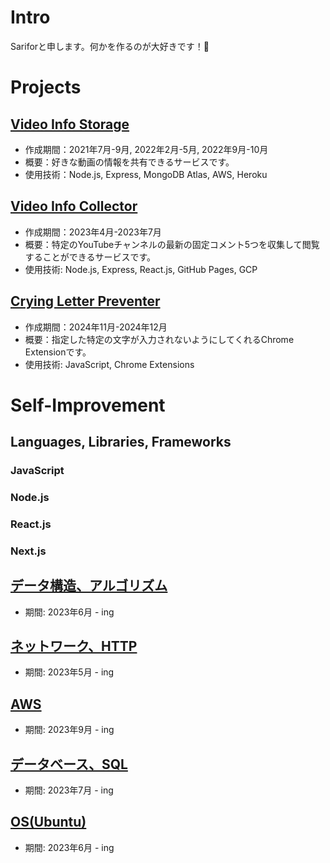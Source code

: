 <!--
**sarifor/sarifor** is a ✨ _special_ ✨ repository because its `README.md` (this file) appears on your GitHub profile.

Here are some ideas to get you started:

- 🔭 I’m currently working on ...
- 🌱 I’m currently learning ...
- 👯 I’m looking to collaborate on ...
- 🤔 I’m looking for help with ...
- 💬 Ask me about ...
- 📫 How to reach me: ...
- 😄 Pronouns: ...
- ⚡ Fun fact: ...
-->

# Intro
Sariforと申します。何かを作るのが大好きです！🐾

# Projects
## [Video Info Storage](https://github.com/sarifor/video-info-storage)
- 作成期間：2021年7月-9月, 2022年2月-5月, 2022年9月-10月
- 概要：好きな動画の情報を共有できるサービスです。
- 使用技術：Node.js, Express, MongoDB Atlas, AWS, Heroku

## [Video Info Collector](https://github.com/sarifor/video-info-collector)
- 作成期間：2023年4月-2023年7月
- 概要：特定のYouTubeチャンネルの最新の固定コメント5つを収集して閲覧することができるサービスです。
- 使用技術: Node.js, Express, React.js, GitHub Pages, GCP

## [Crying Letter Preventer](https://github.com/sarifor/crying-letter-preventer)
- 作成期間：2024年11月-2024年12月
- 概要：指定した特定の文字が入力されないようにしてくれるChrome Extensionです。
- 使用技術: JavaScript, Chrome Extensions

# Self-Improvement
## Languages, Libraries, Frameworks
### JavaScript
### Node.js
### React.js
### Next.js

## [データ構造、アルゴリズム](https://github.com/sarifor/algorithm-practice.git)
- 期間: 2023年6月 - ing

## [ネットワーク、HTTP](https://github.com/sarifor/network-http-practice.git)
- 期間: 2023年5月 - ing

## [AWS](https://github.com/sarifor/aws-practice.git)
- 期間: 2023年9月 - ing

## [データベース、SQL](https://github.com/sarifor/db-practice.git)
- 期間: 2023年7月 - ing
  
## [OS(Ubuntu)](https://github.com/sarifor/linux-practice)
- 期間: 2023年6月 - ing
